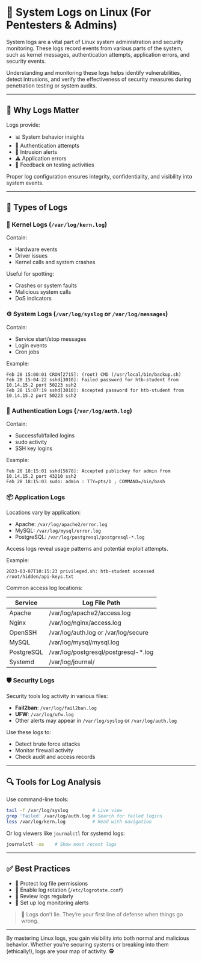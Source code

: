# 📝 System Logs on Linux (For Pentesters & Admins)

System logs are a vital part of Linux system administration and security monitoring. These logs record events from various parts of the system, such as kernel messages, authentication attempts, application errors, and security events.

Understanding and monitoring these logs helps identify vulnerabilities, detect intrusions, and verify the effectiveness of security measures during penetration testing or system audits.

---

## 📁 Why Logs Matter

Logs provide:

* 📊 System behavior insights
* 🔐 Authentication attempts
* 🚨 Intrusion alerts
* ⚠️ Application errors
* 🧪 Feedback on testing activities

Proper log configuration ensures integrity, confidentiality, and visibility into system events.

---

## 📂 Types of Logs

### 🧠 Kernel Logs (`/var/log/kern.log`)

Contain:

* Hardware events
* Driver issues
* Kernel calls and system crashes

Useful for spotting:

* Crashes or system faults
* Malicious system calls
* DoS indicators

### ⚙️ System Logs (`/var/log/syslog` or `/var/log/messages`)

Contain:

* Service start/stop messages
* Login events
* Cron jobs

Example:

```text
Feb 28 15:00:01 CRON[2715]: (root) CMD (/usr/local/bin/backup.sh)
Feb 28 15:04:22 sshd[3010]: Failed password for htb-student from 10.14.15.2 port 50223 ssh2
Feb 28 15:07:19 sshd[3010]: Accepted password for htb-student from 10.14.15.2 port 50223 ssh2
```

### 🔐 Authentication Logs (`/var/log/auth.log`)

Contain:

* Successful/failed logins
* sudo activity
* SSH key logins

Example:

```text
Feb 28 18:15:01 sshd[5678]: Accepted publickey for admin from 10.14.15.2 port 43210 ssh2
Feb 28 18:15:03 sudo: admin : TTY=pts/1 ; COMMAND=/bin/bash
```

### 📦 Application Logs

Locations vary by application:

* Apache: `/var/log/apache2/error.log`
* MySQL: `/var/log/mysql/error.log`
* PostgreSQL: `/var/log/postgresql/postgresql-*.log`

Access logs reveal usage patterns and potential exploit attempts.

Example:

```text
2023-03-07T10:15:23 privileged.sh: htb-student accessed /root/hidden/api-keys.txt
```

Common access log locations:

| Service    | Log File Path                         |
| ---------- | ------------------------------------- |
| Apache     | /var/log/apache2/access.log           |
| Nginx      | /var/log/nginx/access.log             |
| OpenSSH    | /var/log/auth.log or /var/log/secure  |
| MySQL      | /var/log/mysql/mysql.log              |
| PostgreSQL | /var/log/postgresql/postgresql-\*.log |
| Systemd    | /var/log/journal/                     |

### 🛡️ Security Logs

Security tools log activity in various files:

* **Fail2ban**: `/var/log/fail2ban.log`
* **UFW**: `/var/log/ufw.log`
* Other alerts may appear in `/var/log/syslog` or `/var/log/auth.log`

Use these logs to:

* Detect brute force attacks
* Monitor firewall activity
* Check audit and access records

---

## 🔍 Tools for Log Analysis

Use command-line tools:

```bash
tail -f /var/log/syslog         # Live view
grep 'Failed' /var/log/auth.log # Search for failed logins
less /var/log/kern.log          # Read with navigation
```

Or log viewers like `journalctl` for systemd logs:

```bash
journalctl -xe    # Show most recent logs
```

---

## ✅ Best Practices

* 🔐 Protect log file permissions
* 🔁 Enable log rotation (`/etc/logrotate.conf`)
* 📆 Review logs regularly
* 🚨 Set up log monitoring alerts

> 🧠 Logs don’t lie. They’re your first line of defense when things go wrong.

---

By mastering Linux logs, you gain visibility into both normal and malicious behavior. Whether you're securing systems or breaking into them (ethically!), logs are your map of activity. 🕵️
